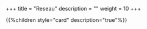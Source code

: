 +++
title = "Reseau"
description = ""
weight = 10
+++

{{%children style="card" description="true"%}}
